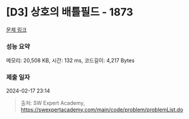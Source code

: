 # [D3] 상호의 배틀필드 - 1873 

[문제 링크](https://swexpertacademy.com/main/code/problem/problemDetail.do?contestProbId=AV5LyE7KD2ADFAXc) 

### 성능 요약

메모리: 20,508 KB, 시간: 132 ms, 코드길이: 4,217 Bytes

### 제출 일자

2024-02-17 23:14



> 출처: SW Expert Academy, https://swexpertacademy.com/main/code/problem/problemList.do